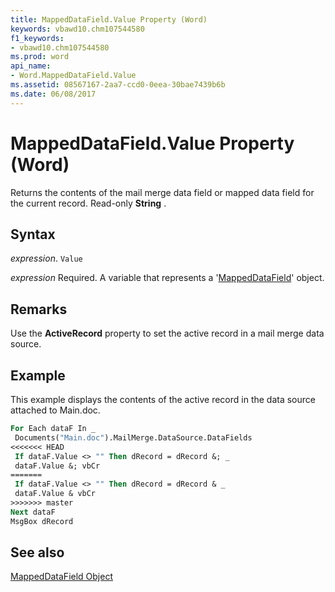 ```yaml
---
title: MappedDataField.Value Property (Word)
keywords: vbawd10.chm107544580
f1_keywords:
- vbawd10.chm107544580
ms.prod: word
api_name:
- Word.MappedDataField.Value
ms.assetid: 08567167-2aa7-ccd0-0eea-30bae7439b6b
ms.date: 06/08/2017
---
```



# MappedDataField.Value Property (Word)

Returns the contents of the mail merge data field or mapped data field for the current record. Read-only  **String** .


## Syntax

 _expression_. `Value`

 _expression_ Required. A variable that represents a '[MappedDataField](Word.MappedDataField.md)' object.


## Remarks

Use the  **ActiveRecord** property to set the active record in a mail merge data source.


## Example

This example displays the contents of the active record in the data source attached to Main.doc.


```vb
For Each dataF In _ 
 Documents("Main.doc").MailMerge.DataSource.DataFields 
<<<<<<< HEAD
 If dataF.Value <> "" Then dRecord = dRecord &; _ 
 dataF.Value &; vbCr 
=======
 If dataF.Value <> "" Then dRecord = dRecord & _ 
 dataF.Value & vbCr 
>>>>>>> master
Next dataF 
MsgBox dRecord
```


## See also


[MappedDataField Object](Word.MappedDataField.md)

